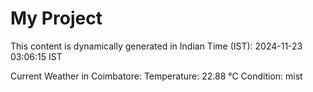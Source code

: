 # My Project

This content is dynamically generated in Indian Time (IST): 2024-11-23 03:06:15 IST


Current Weather in Coimbatore:
Temperature: 22.88 °C
Condition: mist
